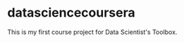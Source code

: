 datasciencecoursera
===================

This is my first course project for Data Scientist's Toolbox.
